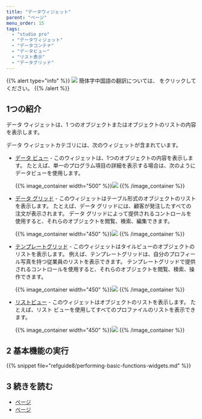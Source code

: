 ```yaml
---
title: "データウィジェット"
parent: "ページ"
menu_order: 15
tags:
  - "studio pro"
  - "データウィジェット"
  - "データコンテナ"
  - "データビュー"
  - "リスト表示"
  - "データグリッド"
---
```


{{% alert type="info" %}}
<img src="attachments/chinese-translation/china.png" style="display: inline-block; margin: 0" /> 簡体字中国語の翻訳については、 [<unk> <unk> <unk>](https://cdn.mendix.tencent-cloud.com/documentation/refguide8/data-widgets.pdf) をクリックしてください。
{{% /alert %}}

## 1つの紹介

データ ウィジェットは、1 つのオブジェクトまたはオブジェクトのリストの内容を表示します。

データ ウィジェットカテゴリには、次のウィジェットが含まれています。

* [データ ビュー](data-view) - このウィジェットは、1つのオブジェクトの内容を表示します。 たとえば、単一のプログラム項目の詳細を表示する場合は、次のようにデータビューを使用します。

    {{% image_container width="500" %}}![](attachments/data-widgets/data-view-example.png)
    {{% /image_container %}}

* [データ グリッド](data-grid) - このウィジェットはテーブル形式のオブジェクトのリストを表示します。 たとえば、データ グリッドには、顧客が発注したすべての注文が表示されます。 データ グリッドによって提供されるコントロールを使用すると、それらのオブジェクトを閲覧、検索、編集できます。

    {{% image_container width="450" %}}![](attachments/data-widgets/data-grid-example.png)
    {{% /image_container %}}

* [テンプレートグリッド](template-grid) - このウィジェットはタイルビューのオブジェクトのリストを表示します。 例えば、テンプレートグリッドは、自分のプロフィール写真を持つ従業員のリストを表示できます。 テンプレートグリッドで提供されるコントロールを使用すると、それらのオブジェクトを閲覧、検索、操作できます。

    {{% image_container width="450" %}}![](attachments/data-widgets/template-grid-example.png)
    {{% /image_container %}}

* [リストビュー](list-view) - このウィジェットはオブジェクトのリストを表示します。 たとえば、リスト ビューを使用してすべてのプロファイルのリストを表示できます。

    {{% image_container width="450" %}}![](attachments/data-widgets/list-view-example.png)
    {{% /image_container %}}

## 2 基本機能の実行

{{% snippet file="refguide8/performing-basic-functions-widgets.md" %}}

## 3 続きを読む

* [ページ](page)
* [ページ](ページ)